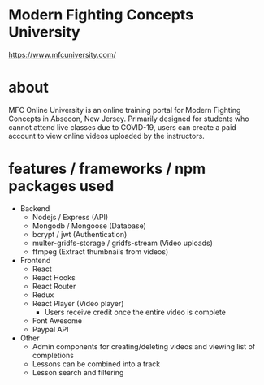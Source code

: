 # Modern Fighting Concepts University
https://www.mfcuniversity.com/

# about
MFC Online University is an online training portal for Modern Fighting Concepts in Absecon, New Jersey. Primarily designed for students who cannot attend live classes due to COVID-19, users can create a paid account to view online videos uploaded by the instructors.

# features / frameworks / npm packages used
* Backend
  * Nodejs / Express (API)
  * Mongodb / Mongoose (Database)
  * bcrypt / jwt (Authentication)
  * multer-gridfs-storage / gridfs-stream (Video uploads)
  * ffmpeg (Extract thumbnails from videos)
* Frontend
  * React
  * React Hooks
  * React Router
  * Redux
  * React Player (Video player)
    * Users receive credit once the entire video is complete
  * Font Awesome
  * Paypal API
* Other
  * Admin components for creating/deleting videos and viewing list of completions
  * Lessons can be combined into a track
  * Lesson search and filtering
